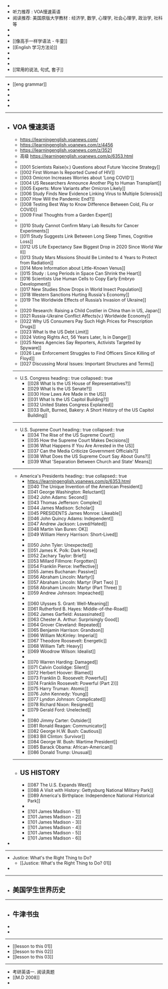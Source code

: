 -
- 听力推荐 : VOA慢速英语
- 阅读推荐: 美国原版大学教材 : 经济学, 数学, 心理学, 社会心理学, 政治学, 社科等
-
-
- [[像高手一样学语法 - 牛童]]
- [[English 学习方法论]]
-
-
-
- [[常用的说法, 句式, 套子]]
- ---
- [[eng grammar]]
-
-
-
-
- ---
- VOA 慢速英语
	-
	- https://learningenglish.voanews.com/
	- https://learningenglish.voanews.com/z/4456
	- https://learningenglish.voanews.com/z/3521
	- 高级 https://learningenglish.voanews.com/p/6353.html
	-
	- [[001 Scientists Raise(v.) Questions about Future Vaccine Strategy]]
	- [[002 First Woman Is Reported Cured of HIV]]
	- [[003 Omicron Increases Worries about ‘Long COVID’]]
	- [[004 US Researchers Announce Another Pig to Human Transplant]]
	- [[005 Experts: More Variants after Omicron Likely]]
	- [[006 Study Finds New Evidence Linking Virus to Multiple Sclerosis]]
	- [[007 How Will the Pandemic End?]]
	- [[008 Testing Best Way to Know Difference Between Cold, Flu or COVID]]
	- [[009 Final Thoughts from a Garden Expert]]
	-
	- [[010 Study Cannot Confirm Many Lab Results for Cancer Experiments]]
	- [[011 Study Suggests Link Between Long Sleep Times, Cognitive Loss]]
	- [[012 US Life Expectancy Saw Biggest Drop in 2020 Since World War II]]
	- [[013 Study Mars Missions Should Be Limited to 4 Years to Protect from Radiation]]
	- [[014 More Information about Little-Known Venus]]
	- [[015 Study : Long Periods in Space Can Shrink the Heart]]
	- [[016 Scientists Use Human Cells to Copy Early Embryo Development]]
	- [[017 New Studies Show Drops in World Insect Population]]
	- [[018 Western Sanctions Hurting Russia's Economy]]
	- [[019 The Worldwide Effects of Russia’s Invasion of Ukraine]]
	-
	- [[020 Research: Raising a Child Costlier in China than in US, Japan]]
	- [[021 Russia-Ukraine Conflict Affects(v.) Worldwide Economy]]
	- [[022 Why US Consumers Pay Such High Prices for Prescription Drugs]]
	- [[023 What Is the US Debt Limit]]
	- [[024 Voting Rights Act, 56 Years Later, Is in Danger]]
	- [[025 News Agencies Say Reporters, Activists Targeted by Spyware]]
	- [[026 Law Enforcement Struggles to Find Officers Since Killing of Floyd]]
	- [[027 Discussing Moral Issues: Important Structures and Terms]]
	- ---
	- U.S. Congress
	  heading:: true
	  collapsed:: true
		- [[028 What Is the US House of Representatives?]]
		- [[029 What Is the US Senate?]]
		- [[030 How Laws Are Made in the US]]
		- [[031 What Is the US Capitol Building?]]
		- [[032 United States Congress Explained]]
		- [[033 Built, Burned, Bakery: A Short History of the US Capitol Building]]
	- ---
	- U.S. Supreme Court
	  heading:: true
	  collapsed:: true
		- [[034 The Rise of the US Supreme Court]]
		- [[035 How the Supreme Court Makes Decisions]]
		- [[036 What Happens If You Are Arrested in the US]]
		- [[037 Can the Media Criticize Government Officials?]]
		- [[038 What Does the US Supreme Court Say About Guns?]]
		- [[039 What 'Separation Between Church and State' Means]]
	- ---
	- America's Presidents
	  heading:: true
	  collapsed:: true
		- https://learningenglish.voanews.com/p/6353.html
		- [[040 The Unique Invention of the American President]]
		- [[041 George Washington: Reluctant]]
		- [[042 John Adams: Second]]
		- [[043 Thomas Jefferson: Complex]]
		- [[044 James Madison: Scholar]]
		- [[045  PRESIDENTS James Monroe: Likeable]]
		- [[046 John Quincy Adams: Independent]]
		- [[047 Andrew Jackson: Loved/Hated]]
		- [[048 Martin Van Buren: OK]]
		- [[049 William Henry Harrison: Short-Lived]]
		-
		- [[050 John Tyler: Unexpected]]
		- [[051 James K. Polk: Dark Horse]]
		- [[052 Zachary Taylor: Brief]]
		- [[053 Millard Fillmore: Forgotten]]
		- [[054 Franklin Pierce: Ineffective]]
		- [[055 James Buchanan: Passive]]
		- [[056 Abraham Lincoln: Martyr]]
		- [[057 Abraham Lincoln: Martyr (Part Two) ]]
		- [[058 Abraham Lincoln: Martyr (Part Three) ]]
		- [[059 Andrew Johnson: Impeached]]
		-
		- [[060 Ulysses S. Grant: Well-Meaning]]
		- [[061 Rutherford B. Hayes: Middle-of-the-Road]]
		- [[062 James Garfield: Assassinated]]
		- [[063 Chester A. Arthur: Surprisingly Good]]
		- [[064 Grover Cleveland: Repeated]]
		- [[065 Benjamin Harrison: Grandson]]
		- [[066 William McKinley: Imperial]]
		- [[067 Theodore Roosevelt: Energetic]]
		- [[068 William Taft: Heavy]]
		- [[069 Woodrow Wilson: Idealist]]
		-
		- [[070 Warren Harding: Damaged]]
		- [[071 Calvin Coolidge: Silent]]
		- [[072 Herbert Hoover: Blamed]]
		- [[073 Franklin D. Roosevelt: Powerful]]
		- [[074 Franklin Roosevelt: Powerful  (Part 2)]]
		- [[075 Harry Truman: Atomic]]
		- [[076 John Kennedy: Young]]
		- [[077 Lyndon Johnson: Complicated]]
		- [[078 Richard Nixon: Resigned]]
		- [[079 Gerald Ford: Unelected]]
		-
		- [[080 Jimmy Carter: Outsider]]
		- [[081 Ronald Reagan: Communicator]]
		- [[082 George H.W. Bush: Cautious]]
		- [[083 Bill Clinton: Survivor]]
		- [[084 George W. Bush: Wartime President]]
		- [[085 Barack Obama: African-American]]
		- [[086  Donald Trump: Unusual]]
	- ---
	- ## US HISTORY
		- [[087 The U.S. Expands West]]
		- [[088 A Visit with History: Gettysburg National Military Park]]
		- [[089 America's Birthplace: Independence National Historical Park]]
		-
		- [[101 James Madison - 1]]
		- [[101 James Madison - 2]]
		- [[101 James Madison - 3]]
		- [[101 James Madison - 4]]
		- [[101 James Madison - 5]]
		- [[101 James Madison - 6]]
-
- ---
- Justice: What's the Right Thing to Do?
	- [[Justice: What's the Right Thing to Do? 01]]
-
- ---
- 美国学生世界历史
	-
- ---
- 牛津书虫
	-
-
-
- ---
- [[lesson to this 01]]
- [[lesson to this 02]]
- [[lesson to this 03]]
- ---
- 考研英语一. 阅读真题
- [[M.D 2008]]
-